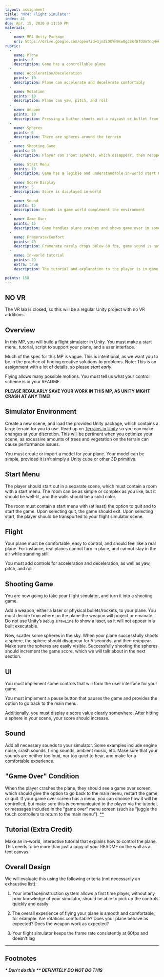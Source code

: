 ```yaml
---
layout: assignment
title: "MP4: Flight Simulator"
index: 41
due: Apr. 15, 2020 @ 11:59 PM
material:
  -
    name: MP4 Unity Package
    url: https://drive.google.com/open?id=1jmZiOKYN9swOgJSkfBTdUmYnqHvCtN55
rubric:
  -
    name: Plane
    points: 5
    description: Game has a controllable plane
  -
    name: Acceleration/Deceleration
    points: 10
    description: Plane can accelerate and decelerate comfortably
  -
    name: Rotation
    points: 10
    description: Plane can yaw, pitch, and roll
  -
    name: Weapon
    points: 10
    description: Pressing a button shoots out a raycast or bullet from the plane
  -
    name: Spheres
    points: 5
    description: There are spheres around the terrain
  -
    name: Shooting Game
    points: 25
    description: Player can shoot spheres, which disappear, then reappear
  -
    name: Start Menu
    points: 10
    description: Game has a legible and understandable in-world start menu
  -
    name: Score Display
    points: 5
    description: Score is displayed in-world
  -
    name: Sound
    points: 15
    description: Sounds in game world complement the environment
  -
    name: Game Over
    points: 15
    description: Game handles plane crashes and shows game over in some manner
  -
    name: Framerate/Comfort
    points: 40
    description: Framerate rarely drops below 60 fps, game sound is not obnoxious, and plane acceleration, deceleration, and rotations are comfortable.
  -
    name: In-world tutorial
    points: 20
    extra: true
    description: The tutorial and explanation to the player is in game (extra credit)

points: 150
---
```


## NO VR

The VR lab is closed, so this will be a regular Unity project with no VR additions.

## Overview

In this MP, you will build a flight simulator in Unity.
You must make a start menu, tutorial, script to support your plane, and a user interface.
<!-- You must also optimize the game to fulfill requirements from the [Oculus Best Practices Guide](https://developer.oculus.com/design/latest/concepts/book-bp/)! -->
Much of the spec for this MP is vague. This is intentional, as we want you to be in the practice of finding creative solutions to problems. Note: This is an assignment with a lot of details, so please _start early_.

Flying allows many possible motions. You must tell us what your control scheme is in your README.

**PLEASE REGULARLY SAVE YOUR WORK IN THIS MP, AS UNITY MIGHT CRASH AT ANY TIME!**

## Simulator Environment

Create a new scene, and load the provided Unity package, which contains a large terrain for you to use. Read up on [Terrains in Unity](https://docs.unity3d.com/Manual/script-Terrain.html) so you can make changes at your discretion.
This will be pertinent when you optimize your scene, as excessive amounts of trees and vegetation on the terrain can cause performance issues.

You must create or import a model for your plane. Your model can be simple, provided it isn’t simply a Unity cube or other 3D primitive.

## Start Menu

The player should start out in a separate scene, which must contain a room with a start menu.
The room can be as simple or complex as you like,
but it should be well-lit, and the walls should be a solid color.

The room must contain a start menu with (at least) the option to quit and to start the game.
Upon selecting quit, the game should exit.
Upon selecting start, the player should be transported to your flight simulator scene.

## Flight

Your plane must be comfortable, easy to control, and should feel like a real plane. For instance, real planes cannot turn in place, and cannot stay in the air while standing still.

You must add controls for acceleration and deceleration, as well as yaw, pitch, and roll.

<!-- You MUST use the rotation and/or position tracking of the touch controllers in your control scheme somehow.
Experiment with different configurations to figure out a comfortable and intuitive setup. Remember to consult the Oculus Best Practices Guide for suggestions. -->

## Shooting Game

You are now going to take your flight simulator, and turn it into a shooting game.

Add a weapon, either a laser or physical bullets/rockets, to your plane.
You must decide from where on the plane the weapon will project or emanate.
Do not use Unity’s `Debug.DrawLine` to show a laser, as it will not appear in a built executable.

Now, scatter some spheres in the sky.
When your plane successfully shoots a sphere, the sphere should disappear for 5 seconds, and then reappear.
Make sure the spheres are easily visible.
Successfully shooting the spheres should increment the game score, which we will talk about in the next section.

## UI

You must implement some controls that will form the user interface for your game.
<!-- Remember to consult the Oculus Best Practices Guide and share ideas with your teammates.
If you are still confused, think about the games you have played before, and check [this](https://developer.oculus.com/blog/introducing-the-oculus-sample-framework-for-unity-5/). -->

You must implement a pause button that pauses the game and provides the option to go back to the main menu.

Additionally, you must display a score value clearly somewhere. After hitting a sphere in your scene, your score should increase.

## Sound

Add all necessary sounds to your simulator.
Some examples include engine noise, crash sounds, firing sounds, ambient music, etc.
Make sure that your sounds are neither too loud, nor too quiet to hear, and make for a comfortable experience.

## "Game Over" Condition

When the player crashes the plane, they should see a game over screen, which should give the option to go back to the main menu, restart the game, or quit.
If your game over screen has a menu, you can choose how it will be controlled,
but make sure this is communicated to the player via the tutorial,
or messages included in the “game over” menu screen (such as “juggle the touch controllers to return to the main menu”). [\*\*](#footnotes)

## Tutorial (Extra Credit)

Make an in-world, interactive tutorial that explains how to control the plane. This needs to be more than just a copy of your README on the wall as a text canvas.

## Overall Design

We will evaluate this using the following criteria (not necessarily an exhaustive list):

1. Your interface/instruction system allows a first time player, without any prior knowledge of your simulator, should be able to pick up the controls quickly and easily

1. The overall experience of flying your plane is smooth and comfortable, for example: Are rotations comfortable? Does your plane behave as expected? Does the weapon work as expected?

1. Your flight simulator keeps the frame rate consistently at 60fps and doesn't lag

---

## Footnotes

***\* Don't do this***
***\*\* DEFINITELY DO NOT DO THIS***

